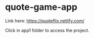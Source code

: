 # quote-game-app

Link here: https://quoteflix.netlify.com/

Click in app1 folder to access the project.
